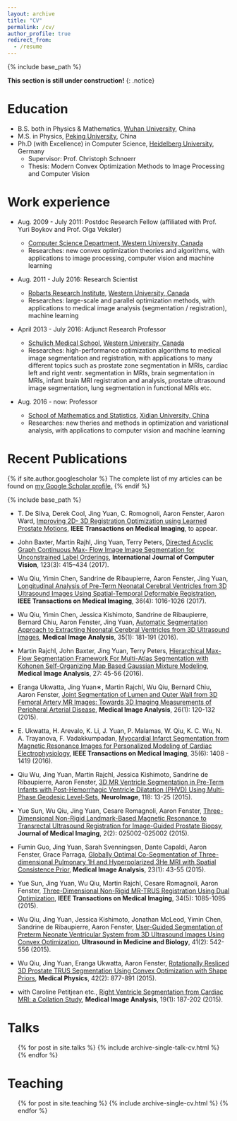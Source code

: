 ```yaml
---
layout: archive
title: "CV"
permalink: /cv/
author_profile: true
redirect_from:
  - /resume
---
```


{% include base_path %}

**This section is still under construction!**
{: .notice}

Education
======

* B.S. both in Physics & Mathematics, [Wuhan University](http://www.whu.edu.cn/), China
* M.S. in Physics, [Peking University](http://www.pku.edu.cn/), China
* Ph.D (with Excellence) in Computer Science, [Heidelberg University](http://www.uni-heidelberg.de/), Germany
  * Supervisor: Prof. Christoph Schnoerr
  * Thesis: Modern Convex Optimization Methods to Image Processing and Computer Vision 
  
  
Work experience
======

* Aug. 2009 - July 2011: Postdoc Research Fellow (affiliated with Prof. Yuri Boykov and Prof. Olga Veksler)
  * [Computer Science Department, Western University, Canada](http://csd.uwo.ca/)
  * Researches: new convex optimization theories and algorithms, with applications to image processing, computer vision and machine learning

* Aug. 2011 - July 2016: Research Scientist
  * [Robarts Research Institute](http://www.robarts.ca/), [Western University, Canada](http://www.uwo.ca/)
  * Researches: large-scale and parallel optimization methods, with applications to medical image analysis (segmentation / registration), machine learning

* April 2013 - July 2016: Adjunct Research Professor
  * [Schulich Medical School](http://www.schulich.uwo.ca/), [Western University, Canada](http://www.uwo.ca/)
  * Researches: high-performance optimization algorithms to medical image segmentation and registration, with applications to many different topics such as prostate zone segmentation in MRIs, cardiac left and right ventr. segmentation in MRIs, brain segmentation in MRIs, infant brain MRI registration and analysis, prostate ultrasound image segmentation, lung segmentation in functional MRIs etc.
  
* Aug. 2016 - now: Professor
  * [School of Mathematics and Statistics](http://math.xidian.edu.cn/), [Xidian University, China](http://www.xidian.edu.cn/)
  * Researches: new theries and methods in optimization and variational analysis, with applications to computer vision and machine learning
  
  
Recent Publications 
======

{% if site.author.googlescholar %}
  The complete list of my articles can be found on <u><a href="https://scholar.google.ca/citations?user=eMPV_ZkAAAAJ"><i class="fa fa-fw fa-google-plus-square" aria-hidden="true"></i>my Google Scholar profile</a>.</u>
{% endif %}

{% include base_path %}

* T. De Silva, Derek Cool, Jing Yuan, C. Romognoli, Aaron Fenster, Aaron Ward, <ins>Improving 2D-
3D Registration Optimization using Learned Prostate Motions</ins>, **IEEE Transactions on Medical
Imaging**, to appear.

* John Baxter, Martin Rajhl, Jing Yuan, Terry Peters, <ins>Directed Acyclic Graph Continuous Max-
Flow Image Image Segmentation for Unconstrained Label Orderings</ins>, **International Journal of
Computer Vision**, 123(3): 415–434 (2017).

* Wu Qiu, Yimin Chen, Sandrine de Ribaupierre, Aaron Fenster, Jing Yuan, <ins>Longitudinal Analysis of Pre-Term Neonatal Cerebral Ventricles from 3D Ultrasound Images Using Spatial-Temporal Deformable Registration</ins>, **IEEE
Transactions on Medical Imaging**, 36(4): 1016-1026 (2017).

* Wu Qiu, Yimin Chen, Jessica Kishimoto, Sandrine de Ribaupierre, Bernard Chiu, Aaron Fenster,
Jing Yuan, <ins>Automatic Segmentation Approach to Extracting Neonatal Cerebral Ventricles from
3D Ultrasound Images</ins>, **Medical Image Analysis**, 35(1): 181-191 (2016).

* Martin Rajchl, John Baxter, Jing Yuan, Terry Peters, <ins>Hierarchical Max-Flow Segmentation Framework
For Multi-Atlas Segmentation with Kohonen Self-Organizing Map Based Gaussian Mixture
Modeling</ins>, **Medical Image Analysis**, 27: 45-56 (2016).

* Eranga Ukwatta, Jing Yuan∗, Martin Rajchl, Wu Qiu, Bernard Chiu, Aaron Fenster, <ins>Joint Segmentation
of Lumen and Outer Wall from 3D Femoral Artery MR Images: Towards 3D Imaging
Measurements of Peripheral Arterial Disease</ins>, **Medical Image Analysis**, 26(1): 120-132 (2015).

* E. Ukwatta, H. Arevalo, K. Li, J. Yuan, P. Malamas, W. Qiu, K. C. Wu, N. A. Trayanova, F.
Vadakkumpadan, <ins>Myocardial Infarct Segmentation from Magnetic Resonance Images for Personalized
Modeling of Cardiac Electrophysiology</ins>, **IEEE Transactions on Medical Imaging**, 35(6):
1408 - 1419 (2016).

* Qiu Wu, Jing Yuan, Martin Rajchl, Jessica Kishimoto, Sandrine de Ribaupierre, Aaron Fenster,
<ins>3D MR Ventricle Segmentation in Pre-Term Infants with Post-Hemorrhagic Ventricle Dilatation
(PHVD) Using Multi-Phase Geodesic Level-Sets</ins>, **NeuroImage**, 118: 13-25 (2015).

* Yue Sun, Wu Qiu, Jing Yuan, Cesare Romagnoli, Aaron Fenster, <ins>Three-Dimensional Non-Rigid
Landmark-Based Magnetic Resonance to Transrectal Ultrasound Registration for Image-Guided
Prostate Biopsy</ins>, **Journal of Medical Imaging**, 2(2): 025002-025002 (2015).

* Fumin Guo, Jing Yuan, Sarah Svenningsen, Dante Capaldi, Aaron Fenster, Grace Parraga, <ins>Globally
Optimal Co-Segmentation of Three-dimensional Pulmonary 1H and Hyperpolarized 3He MRI
with Spatial Consistence Prior</ins>, **Medical Image Analysis**, 23(1): 43-55 (2015).

* Yue Sun, Jing Yuan, Wu Qiu, Martin Rajchl, Cesare Romagnoli, Aaron Fenster, <ins>Three-Dimensional
Non-Rigid MR-TRUS Registration Using Dual Optimization</ins>, **IEEE Transactions on Medical
Imaging**, 34(5): 1085-1095 (2015).

* Wu Qiu, Jing Yuan, Jessica Kishimoto, Jonathan McLeod, Yimin Chen, Sandrine de Ribaupierre,
Aaron Fenster, <ins>User-Guided Segmentation of Preterm Neonate Ventricular System from 3D Ultrasound
Images Using Convex Optimization</ins>, **Ultrasound in Medicine and Biology**, 41(2): 542-556 (2015).

* Wu Qiu, Jing Yuan, Eranga Ukwatta, Aaron Fenster, <ins>Rotationally Resliced 3D Prostate TRUS
Segmentation Using Convex Optimization with Shape Priors</ins>, **Medical Physics**, 42(2): 877-891
(2015).

* with Caroline Petitjean etc., <ins>Right Ventricle Segmentation from Cardiac MRI: a Collation Study</ins>,
**Medical Image Analysis**, 19(1): 187-202 (2015).

Talks
======
  <ul>{% for post in site.talks %}
    {% include archive-single-talk-cv.html %}
  {% endfor %}</ul>
  
Teaching
======
  <ul>{% for post in site.teaching %}
    {% include archive-single-cv.html %}
  {% endfor %}</ul>
  
